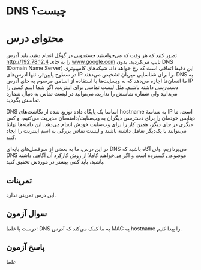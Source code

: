 # ‏DNS چیست؟

# محتوای درس

تصور کنید که هر وقت که می‌خواستید جستجویی در گوگل انجام دهید‌، باید آدرس
http://192.78.12.4 را به جای www.google.com تایپ می‌کردید. بدون DNS (Domain Name
Server)‎ این دقیقا اتفاقی است که رخ خواهد داد. شبکه‌های کامپیوتری در سطوح پایین‌تر‌،
تنها آدرس‌های IP را برای شناسایی میزبان تشخیص می‌دهند. DNS به ما انسان‌ها اجازه
می‌دهد که به وبسایت‌ها با استفاده از اسامی مرسوم به جای آدرس IP دست‌رسی داشته
باشیم. مثل لیست تماسی برای اینترنت، اگر شما اسم کسی را می‌دانید ولی شماره تماسش
را ندارید‌، می‌توانید در لیست تماس به دنبال شماره تماسش بگردید.

‏DNS اساسا یک پایگاه داده توزیع شده از نگاشت‌های hostname به شناسهٔ IP است. ما
دیتایس خودمان را برای دسترسی دیگران به وب‌سایت/دامنه‌مان مدیریت می‌کنیم، و کس دیگری
در جای دیگر‌، همین کار را برای وب‌سایت خودش انجام می‌دهد. این دامنه‌ها نهایتا
می‌توانند با یک‌دیگر تعامل داشته باشند و لیست تماس بزرگی به اسم اینترنت را ایجاد
کنند.

در این درس‌، ما به بعضی از سرفصل‌های پایه‌ای DNS می‌پردازیم‌، ولی آگاه باشید که DNS
موضوعی گسترده است و اگر می‌خواهید کاملا از روش کارکرد آن آگاهی داشته باشید‌، باید
کمی بیشتر در موردش تحقیق کنید.

## تمرینات

این درس تمرینی ندارد.

## سوال آزمون

درست یا غلط: DNS به ما کمک می‌کند که آدرس MAC یه hostname را پیدا کنیم.

## پاسخ آزمون

غلط
